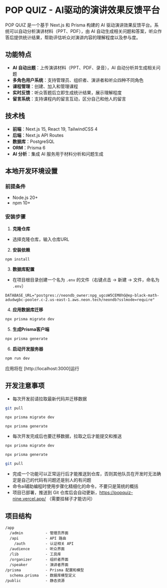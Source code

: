 # POP QUIZ - AI驱动的演讲效果反馈平台

POP QUIZ 是一个基于 Next.js 和 Prisma 构建的 AI 驱动演讲效果反馈平台。系统可以自动分析演讲材料（PPT、PDF），由 AI 自动生成相关问题和答案，听众作答后提供统计结果，帮助评估听众对演讲内容的理解程度以及参与度。

## 功能特点

- **AI 自动出题**：上传演讲材料（PPT、PDF、录音），AI 自动分析并生成相关问题
- **多角色用户系统**：支持管理员、组织者、演讲者和听众四种不同角色
- **课程管理**：创建、加入和管理课程
- **实时反馈**：听众答题后立即生成统计结果，展示理解程度
- **留言系统**：支持课程内的留言互动，区分自己和他人的留言

## 技术栈

- **前端**：Next.js 15, React 19, TailwindCSS 4
- **后端**：Next.js API Routes
- **数据库**：PostgreSQL
- **ORM**：Prisma 6
- **AI 分析**：集成 AI 服务用于材料分析和问题生成

## 本地开发环境设置

### 前提条件

- Node.js 20+ 
- npm 10+

### 安装步骤

1. **克隆仓库**

- 选择克隆仓库，输入仓库URL

2. **安装依赖**

```bash
npm install
```

3. **数据库配置**

- 在项目根目录创建一个名为 `.env` 的文件（右键点击 → 新建 → 文件，命名为 `.env`）
```
DATABASE_URL="postgres://neondb_owner:npg_ugcoW5CEM8hG@ep-black-math-adudwgbc-pooler.c-2.us-east-1.aws.neon.tech/neondb?sslmode=require"
```

4. **应用数据库迁移**

```bash
npx prisma migrate dev
```

5. **生成Prisma客户端**

```bash
npx prisma generate
```

6. **启动开发服务器**

```bash
npm run dev
```

应用将在 [http://localhost:3000]运行


## 开发注意事项

- 每次开发前请拉取最新代码并迁移数据
```bash
git pull
```
```bash
npx prisma migrate dev
```
```bash
npx prisma generate
```
- 每次开发完成后也要迁移数据，拉取之后才能提交和推送
```bash
npx prisma migrate dev
```
```bash
npx prisma generate
```
```bash
git pull
```
- 完成一个功能可以正常运行后才能推送到仓库，否则其他队员在开发时无法确定是自己的代码有问题还是别人的有问题
- 命令ai辅助编程时使用步骤化精细化的命令，不要只是笼统的概括
- 项目已部署，推送到 Git 仓库后会自动更新，https://popquiz-nine.vercel.app/ （需要挂梯子才能访问）

## 项目结构

```
/app
  /admin          - 管理员界面
  /api            - API 路由
    /auth         - 认证相关 API
  /audience       - 听众界面
  /lib            - 工具库
  /organizer      - 组织者界面
  /speaker        - 演讲者界面
/prisma           - Prisma 配置和模型
  schema.prisma   - 数据库模型定义
/public           - 静态资源
```
